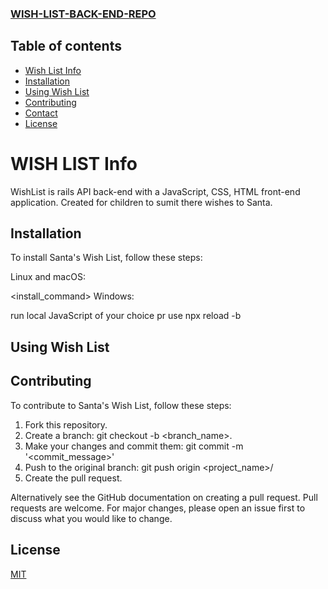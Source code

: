 ### [WISH-LIST-BACK-END-REPO](https://github.com/Newland-A/wish_list_rails_back_end)

## Table of contents
* [Wish List Info](#wish-list-info)
* [Installation](#installation)
* [Using Wish List](#using-wish-list)
* [Contributing](#contributing)
* [Contact](#contact)
* [License](#license)

# WISH LIST Info

WishList is rails API back-end with a JavaScript, CSS, HTML front-end application. Created for children to sumit there wishes to Santa.

## Installation
To install Santa's Wish List, follow these steps:

Linux and macOS:

<install_command>
Windows:

run local JavaScript of your choice
pr use npx reload -b

## Using Wish List



## Contributing
To contribute to Santa's Wish List, follow these steps:

1. Fork this repository.
2. Create a branch: git checkout -b <branch_name>.
3. Make your changes and commit them: git commit -m '<commit_message>'
4. Push to the original branch: git push origin <project_name>/<location>
5. Create the pull request.

Alternatively see the GitHub documentation on creating a pull request.
Pull requests are welcome. For major changes, please open an issue first to discuss what you would like to change.

## License
[MIT](https://choosealicense.com/licenses/mit/)